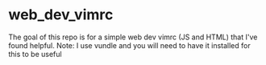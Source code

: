 # web_dev_vimrc
The goal of this repo is for a simple web dev vimrc (JS and HTML) that I've found helpful. Note: I use vundle and you will need to have it installed for this to be useful
